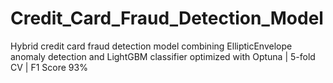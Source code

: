 # Credit_Card_Fraud_Detection_Model
Hybrid credit card fraud detection model combining EllipticEnvelope anomaly detection and LightGBM classifier optimized with Optuna | 5-fold CV | F1 Score 93%
